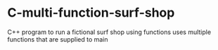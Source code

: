# C-multi-function-surf-shop
C++ program to run a fictional surf shop using functions
uses multiple functions that are supplied to main
